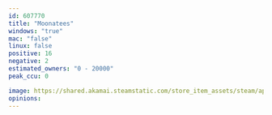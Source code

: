 ```yaml
---
id: 607770
title: "Moonatees"
windows: "true"
mac: "false"
linux: false
positive: 16
negative: 2
estimated_owners: "0 - 20000"
peak_ccu: 0

image: https://shared.akamai.steamstatic.com/store_item_assets/steam/apps/607770/header.jpg?t=1501493836
opinions:
---
```


